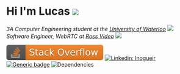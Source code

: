 # Hi I'm Lucas <img src="https://media.giphy.com/media/108JHWB1hruZnq/giphy.gif" width="30">

<p><i>3A Computer Engineering student at the <a href="https://uwaterloo.ca/">University of Waterloo</a> <img src="https://media.giphy.com/media/ZCYXNshEWx01hsZMKg/giphy.gif" width="25"><br/>Software Engineer, WebRTC at <a href="https://www.rossvideo.com/">Ross Video</a> <img src="https://media.giphy.com/media/WUlplcMpOCEmTGBtBW/giphy.gif" width="30"></i></p>

[![Stack Overflow](https://raw.githubusercontent.com/lnogueir/lnogueir/master/shields/stackoverflow.svg)](https://stackoverflow.com/users/11348579/lnogueir) [![Linkedin: lnogueir](https://img.shields.io/badge/-lnogueir-blue?style=flat-square&logo=Linkedin&logoColor=white&link=https://www.linkedin.com/in/lnogueir/)](https://www.linkedin.com/in/lnogueir/) [![Generic badge](https://img.shields.io/badge/good%20employee-yes-<>.svg)](#) ![Dependencies](https://img.shields.io/badge/dependencies-coffee-purple)



